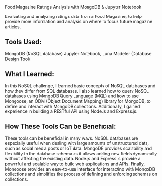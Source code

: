 Food Magazine Ratings Analysis with MongoDB & Jupyter Notebook

Evaluating and analyzing ratings data from a Food Magazine, to help provide more information and analysis on where to focus future magazine articles. 


## Tools Used:

MongoDB (NoSQL database) Jupyter Notebook, Luna Modeler (Database Design Tool)

## What I Learned:

In this NoSQL challenge, I learned basic concepts of NoSQL databases and how they differ from SQL databases. I also learned how to query NoSQL databases using MongoDB Query Language (MQL) and how to use Mongoose, an ODM (Object Document Mapping) library for MongoDB, to define and interact with MongoDB collections. Additionally, I gained experience in building a RESTful API using Node.js and Express.js.

## How These Tools Can be Beneficial:

These tools can be beneficial in many ways. NoSQL databases are especially useful when dealing with large amounts of unstructured data, such as social media posts or IoT data. MongoDB provides scalability and flexibility to the database schema as it allows adding new fields dynamically without affecting the existing data. Node.js and Express.js provide a powerful and scalable way to build web applications and APIs. Finally, Mongoose provides an easy-to-use interface for interacting with MongoDB collections and simplifies the process of defining and enforcing schemas on collections.

